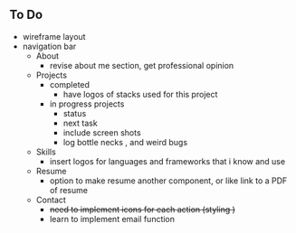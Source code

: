 ## To Do
- wireframe layout
- navigation bar
  - About
    - revise about me section, get professional opinion
  - Projects
    - completed
      - have logos of stacks used for this project
    - in progress projects
      - status
      - next task
      - include screen shots
      - log bottle necks , and weird bugs
  - Skills
    - insert logos for languages and frameworks that i know and use
  - Resume
    - option to make resume another component, or like link to a PDF of resume
  - Contact
    - ~~need to implement icons for each action (styling )~~
    - learn to implement email function
